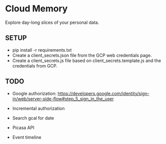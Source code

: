 # Cloud Memory

Explore day-long slices of your personal data.

## SETUP

* pip install -r requirements.txt
* Create a client_secrets.json file from the GCP web credentials page.
* Create a client_secrets.js file based on client_secrets.template.js and the
credentials from GCP.

## TODO

* Google authorization:
https://developers.google.com/identity/sign-in/web/server-side-flow#step_5_sign_in_the_user

* Incremental authorization
* Search gcal for date
* Picasa API
* Event timeline
